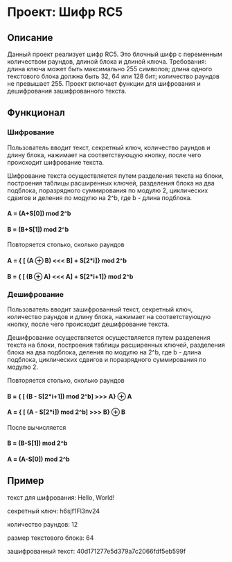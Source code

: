 # Проект: Шифр RC5

## Описание

Данный проект реализует шифр RC5. 
Это блочный шифр с переменным количеством раундов, длиной блока и длиной ключа.
Требования: длина ключа может быть максимально 255 символов; длина одного текстового блока должна быть 32, 64 или 128 бит;
количество раундов не превышает 255.
Проект включает функции для шифрования и дешифрования зашифрованного текста.

## Функционал

### Шифрование

Пользователь вводит текст, секретный ключ, количество раундов и длину блока, нажимает на соответствующую кнопку, после чего происходит шифрование текста.

Шифрование текста осуществляется путем разделения текста на блоки, построения таблицы расширенных ключей, разделения блока на два подблока, поразрядного суммирования по модулю 2, циклических сдвигов и деления по модулю на 2^b, где b - длина подблока.

#### A = (A+S[0]) mod 2^b
#### B = (B+S[1]) mod 2^b
Повторяется столько, сколько раундов
#### A = { [ (A ⊕ B) <<< B] + S[2*i]} mod 2^b
#### B = { [ (B ⊕ A) <<< A] + S[2*i+1]} mod 2^b

### Дешифрование

Пользователь вводит зашифрованный текст, секретный ключ, количество раундов и длину блока, нажимает на соответствующую кнопку, после чего происходит дешифрование текста.

Дешифрование осуществляется осуществляется путем разделения текста на блоки, построения таблицы расширенных ключей, разделения блока на два подблока, деления по модулю на 2^b, где b - длина подблока, циклических сдвигов и поразрядного суммирования по модулю 2.

Повторяется столько, сколько раундов
#### B = { [ (B - S[2*i+1]) mod 2^b] >>> A} ⊕ A
#### A = { [ (A - S[2*i]) mod 2^b] >>> B} ⊕ B
После вычисляется
#### B = (B-S[1]) mod 2^b
#### A = (A-S[0]) mod 2^b

## Пример

текст для шифрования: Hello, World!

секретный ключ: h6sjf1Fl3nv24

количество раундов: 12

размер текстового блока: 64

зашифрованный текст: 40d171277e5d379a7c2066fdf5eb599f